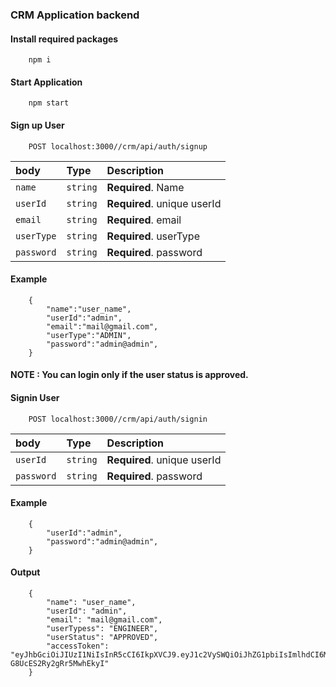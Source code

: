 ### CRM Application backend

#### Install required packages
```
    npm i
```
#### Start Application
``` 
    npm start
```


#### Sign up User

``` http
    POST localhost:3000//crm/api/auth/signup
```
| body | Type     | Description                |
| :-------- | :------- | :------------------------- |
| `name` | `string` | **Required**. Name|
| `userId` | `string` | **Required**. unique userId|
| `email` | `string` | **Required**. email|
| `userType` | `string` | **Required**. userType|
| `password` | `string` | **Required**. password|

#### Example
```
    {
        "name":"user_name",
        "userId":"admin",   
        "email":"mail@gmail.com",
        "userType":"ADMIN",
        "password":"admin@admin",
    }
```

#### NOTE : You can login only if the user status is approved.

#### Signin User

``` http
    POST localhost:3000//crm/api/auth/signin
```
| body | Type     | Description                |
| :-------- | :------- | :------------------------- |
| `userId` | `string` | **Required**. unique userId|
| `password` | `string` | **Required**. password|

#### Example
```
    {
        "userId":"admin",   
        "password":"admin@admin",
    }
```
#### Output

```
    {
        "name": "user_name",
        "userId": "admin",
        "email": "mail@gmail.com",
        "userTypess": "ENGINEER",
        "userStatus": "APPROVED",
        "accessToken": "eyJhbGciOiJIUzI1NiIsInR5cCI6IkpXVCJ9.eyJ1c2VySWQiOiJhZG1pbiIsImlhdCI6MTY3MTg4MjUzNCwiZXhwIjoxNjcxOTY4OTM0fQ.EVfZybdHFCQQN8NaIyCMK-G8UcES2Ry2gRr5MwhEkyI"
    }
```